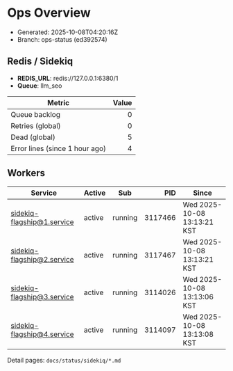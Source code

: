# Ops Overview

- Generated: 2025-10-08T04:20:16Z
- Branch: ops-status (ed392574)

## Redis / Sidekiq
- **REDIS_URL**: redis://127.0.0.1:6380/1
- **Queue**: llm_seo

| Metric | Value |
|---|---:|
| Queue backlog | 0 |
| Retries (global) | 0 |
| Dead (global) | 5 |
| Error lines (since 1 hour ago) | 4 |

## Workers
| Service | Active | Sub | PID | Since |
|---|---|---|---:|---|
| sidekiq-flagship@1.service | active | running | 3117466 | Wed 2025-10-08 13:13:21 KST |
| sidekiq-flagship@2.service | active | running | 3117467 | Wed 2025-10-08 13:13:21 KST |
| sidekiq-flagship@3.service | active | running | 3114026 | Wed 2025-10-08 13:13:06 KST |
| sidekiq-flagship@4.service | active | running | 3114097 | Wed 2025-10-08 13:13:08 KST |

Detail pages: `docs/status/sidekiq/*.md`
